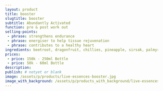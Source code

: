 ```yaml
---
layout: product
title: booster
slugtitle: booster
subtitle: Abundantly Activated
function: pre & post work out
selling-points:
 - phrase: strengthens endurance
 - phrase: energiser to help tissue rejuvenation
 - phrase: contributes to a healthy heart
ingredients: beetroot, dragonfruit, chillies, pineapple, sirsak, palmyra nectar, Himalayan and sea salt.
prices:
 - price: 150k - 250ml Bottle
 - price: 50k - 60ml Bottle
description:
publish: # notyet or blank
image: /assets/p/products/live-essences-booster.jpg
image_with_background: /assets/p/products_with_background/live-essences-booster.jpg
---
```

